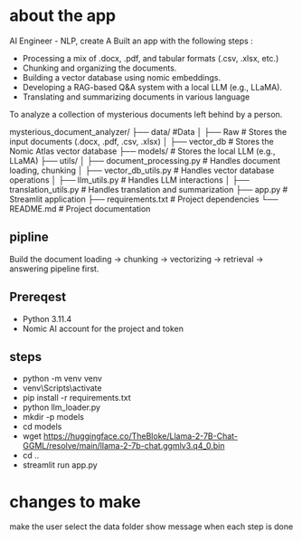 # about the app
AI Engineer - NLP, create A Built an app with the following steps :
* Processing a mix of .docx, .pdf, and tabular formats (.csv, .xlsx, etc.)
* Chunking and organizing the documents.
* Building a vector database using nomic embeddings.
* Developing a RAG-based Q&A system with a local LLM (e.g., LLaMA).
* Translating and summarizing documents in various language

To analyze a collection of mysterious documents left behind by a person.

mysterious_document_analyzer/
├── data/              #Data
│   ├── Raw  # Stores the input documents (.docx, .pdf, .csv, .xlsx)
│   ├── vector_db         # Stores the Nomic Atlas vector database
├── models/            # Stores the local LLM (e.g., LLaMA)
├── utils/
│   ├── document_processing.py  # Handles document loading, chunking
│   ├── vector_db_utils.py    # Handles vector database operations
│   ├── llm_utils.py          # Handles LLM interactions
│   ├── translation_utils.py # Handles translation and summarization
├── app.py             # Streamlit application
├── requirements.txt   # Project dependencies
└── README.md          # Project documentation

## pipline 

Build the document loading → chunking → vectorizing → retrieval → answering pipeline first.


## Prereqest 
- Python 3.11.4
-  Nomic AI account for the project and token 



## steps 
- python -m venv venv  
- venv\Scripts\activate
- pip install -r requirements.txt 
- python llm_loader.py
- mkdir -p models
- cd models
- wget https://huggingface.co/TheBloke/Llama-2-7B-Chat-GGML/resolve/main/llama-2-7b-chat.ggmlv3.q4_0.bin
- cd ..
- streamlit run app.py



# changes to make 
make the user select the data folder
show message when each step is done 

